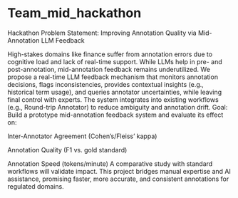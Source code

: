 # Team_mid_hackathon

Hackathon Problem Statement: Improving Annotation Quality via Mid-Annotation LLM Feedback

High-stakes domains like finance suffer from annotation errors due to cognitive load and lack of real-time support. While LLMs help in pre- and post-annotation, mid-annotation feedback remains underutilized.
We propose a real-time LLM feedback mechanism that monitors annotation decisions, flags inconsistencies, provides contextual insights (e.g., historical term usage), and queries annotator uncertainties, while leaving final control with experts.
The system integrates into existing workflows (e.g., Round-trip Annotator) to reduce ambiguity and annotation drift.
Goal: Build a prototype mid-annotation feedback system and evaluate its effect on:

Inter-Annotator Agreement (Cohen’s/Fleiss’ kappa)

Annotation Quality (F1 vs. gold standard)

Annotation Speed (tokens/minute)
A comparative study with standard workflows will validate impact.
This project bridges manual expertise and AI assistance, promising faster, more accurate, and consistent annotations for regulated domains.

